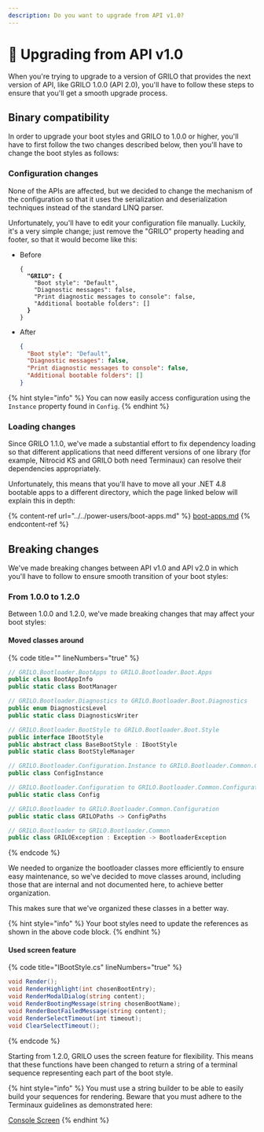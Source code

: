 ```yaml
---
description: Do you want to upgrade from API v1.0?
---
```


# 🔼 Upgrading from API v1.0

When you're trying to upgrade to a version of GRILO that provides the next version of API, like GRILO 1.0.0 (API 2.0), you'll have to follow these steps to ensure that you'll get a smooth upgrade process.

## Binary compatibility

In order to upgrade your boot styles and GRILO to 1.0.0 or higher, you'll have to first follow the two changes described below, then you'll have to change the boot styles as follows:

### Configuration changes

None of the APIs are affected, but we decided to change the mechanism of the configuration so that it uses the serialization and deserialization techniques instead of the standard LINQ parser.

Unfortunately, you'll have to edit your configuration file manually. Luckily, it's a very simple change; just remove the "GRILO" property heading and footer, so that it would become like this:

*   Before

    <pre class="language-json"><code class="lang-json">{
    <strong>  "GRILO": {
    </strong>    "Boot style": "Default",
        "Diagnostic messages": false,
        "Print diagnostic messages to console": false,
        "Additional bootable folders": []
    <strong>  }
    </strong>}
    </code></pre>
*   After

    ```json
    {
      "Boot style": "Default",
      "Diagnostic messages": false,
      "Print diagnostic messages to console": false,
      "Additional bootable folders": []
    }
    ```

{% hint style="info" %}
You can now easily access configuration using the `Instance` property found in `Config`.
{% endhint %}

### Loading changes

Since GRILO 1.1.0, we've made a substantial effort to fix dependency loading so that different applications that need different versions of one library (for example, Nitrocid KS and GRILO both need Terminaux) can resolve their dependencies appropriately.

Unfortunately, this means that you'll have to move all your .NET 4.8 bootable apps to a different directory, which the page linked below will explain this in depth:

{% content-ref url="../../power-users/boot-apps.md" %}
[boot-apps.md](../../power-users/boot-apps.md)
{% endcontent-ref %}

## Breaking changes

We've made breaking changes between API v1.0 and API v2.0 in which you'll have to follow to ensure smooth transition of your boot styles:

### From 1.0.0 to 1.2.0

Between 1.0.0 and 1.2.0, we've made breaking changes that may affect your boot styles:

#### Moved classes around

{% code title="" lineNumbers="true" %}
```csharp
// GRILO.Bootloader.BootApps to GRILO.Bootloader.Boot.Apps
public class BootAppInfo
public static class BootManager

// GRILO.Bootloader.Diagnostics to GRILO.Bootloader.Boot.Diagnostics
public enum DiagnosticsLevel
public static class DiagnosticsWriter

// GRILO.Bootloader.BootStyle to GRILO.Bootloader.Boot.Style
public interface IBootStyle
public abstract class BaseBootStyle : IBootStyle
public static class BootStyleManager

// GRILO.Bootloader.Configuration.Instance to GRILO.Bootloader.Common.Configuration.Instance
public class ConfigInstance

// GRILO.Bootloader.Configuration to GRILO.Bootloader.Common.Configuration
public static class Config

// GRILO.Bootloader to GRILO.Bootloader.Common.Configuration
public static class GRILOPaths -> ConfigPaths

// GRILO.Bootloader to GRILO.Bootloader.Common
public class GRILOException : Exception -> BootloaderException
```
{% endcode %}

We needed to organize the bootloader classes more efficiently to ensure easy maintenance, so we've decided to move classes around, including those that are internal and not documented here, to achieve better organization.

This makes sure that we've organized these classes in a better way.

{% hint style="info" %}
Your boot styles need to update the references as shown in the above code block.
{% endhint %}

#### Used screen feature

{% code title="IBootStyle.cs" lineNumbers="true" %}
```csharp
void Render();
void RenderHighlight(int chosenBootEntry);
void RenderModalDialog(string content);
void RenderBootingMessage(string chosenBootName);
void RenderBootFailedMessage(string content);
void RenderSelectTimeout(int timeout);
void ClearSelectTimeout();
```
{% endcode %}

Starting from 1.2.0, GRILO uses the screen feature for flexibility. This means that these functions have been changed to return a string of a terminal sequence representing each part of the boot style.

{% hint style="info" %}
You must use a string builder to be able to easily build your sequences for rendering. Beware that you must adhere to the Terminaux guidelines as demonstrated here:

[Console Screen](https://app.gitbook.com/s/G0KrE9Uk2AiblqjWtpAo/usage/console-tools/console-screen "mention")
{% endhint %}
